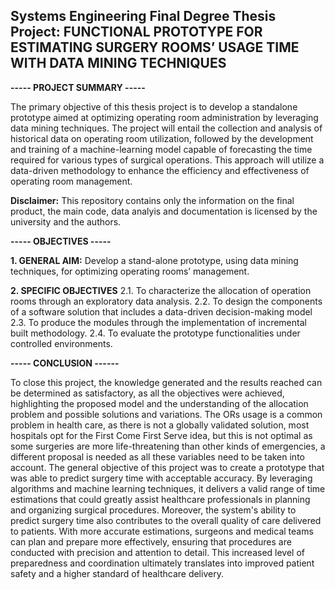 ## Systems Engineering Final Degree Thesis Project: FUNCTIONAL PROTOTYPE FOR ESTIMATING SURGERY ROOMS’ USAGE TIME WITH DATA MINING TECHNIQUES ##

**----- PROJECT SUMMARY -----**

The primary objective of this thesis project is to develop a standalone prototype aimed at optimizing operating room administration by leveraging data mining techniques. The project will entail the collection and analysis of historical data on operating room utilization, followed by the development and training of a machine-learning model capable of forecasting the time required for various types of surgical operations. This approach will utilize a data-driven methodology to enhance the efficiency and effectiveness of operating room management.

**Disclaimer:** This repository contains only the information on the final product, the main code, data analyis and documentation is licensed by the university and the authors. 

**----- OBJECTIVES -----**

**1. GENERAL AIM:**
Develop a stand-alone prototype, using data mining techniques, for optimizing operating rooms’ management.

**2. SPECIFIC OBJECTIVES**
2.1. To characterize the allocation of operation rooms through an exploratory data analysis.
2.2. To design the components of a software solution that includes a data-driven decision-making model 
2.3. To produce the modules through the implementation of incremental built methodology.
2.4. To evaluate the prototype functionalities under controlled environments.

**----- CONCLUSION ------**

To close this project, the knowledge generated and the results reached can be determined as satisfactory, as all the objectives were achieved, highlighting the proposed model and the understanding of the allocation problem and possible solutions and variations. 
The ORs usage is a common problem in health care, as there is not a globally validated solution, most hospitals opt for the First Come First Serve idea, but this is not optimal as some surgeries are more life-threatening than other kinds of emergencies, a different proposal is needed as all these variables need to be taken into account.
The general objective of this project was to create a prototype that was able to predict surgery time with acceptable accuracy. By leveraging algorithms and machine learning techniques, it delivers a valid range of time estimations that could greatly assist healthcare professionals in planning and organizing surgical procedures. 
Moreover, the system's ability to predict surgery time also contributes to the overall quality of care delivered to patients. With more accurate estimations, surgeons and medical teams can plan and prepare more effectively, ensuring that procedures are conducted with precision and attention to detail. This increased level of preparedness and coordination ultimately translates into improved patient safety and a higher standard of healthcare delivery.

